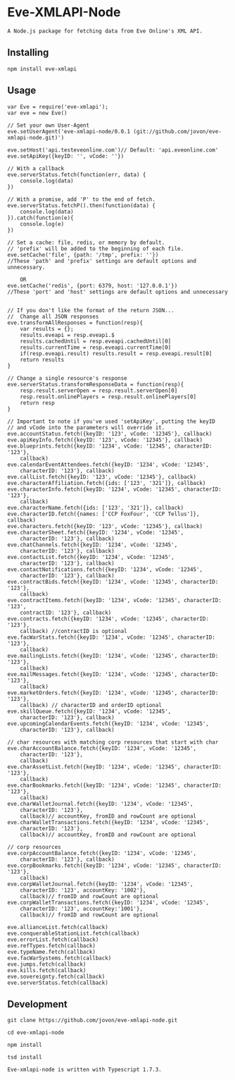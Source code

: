 # Eve-XMLAPI-Node

	A Node.js package for fetching data from Eve Online's XML API.

##	Installing

	npm install eve-xmlapi
	
##	Usage

	var Eve = require('eve-xmlapi');
	var eve = new Eve()
	
	// Set your own User-Agent
	eve.setUserAgent('eve-xmlapi-node/0.0.1 (git://github.com/jovon/eve-xmlapi-node.git)')
	
	eve.setHost('api.testeveonline.com')// Default: 'api.eveonline.com'
	eve.setApiKey({keyID: '', vCode: ''})
	
	// With a callback
	eve.serverStatus.fetch(function(err, data) {
		console.log(data)
	})
	
	// With a promise, add 'P' to the end of fetch.
	eve.serverStatus.fetchP().then(function(data) {
		console.log(data)
	}).catch(function(e){
		console.log(e)
	})
	
	// Set a cache: file, redis, or memory by default.	
	// 'prefix' will be added to the beginning of each file.
	eve.setCache('file', {path: '/tmp', prefix: ''}) 
	//These 'path' and 'prefix' settings are default options and unnecessary.
	
		OR		
	eve.setCache('redis', {port: 6379, host: '127.0.0.1'})  
	//These 'port' and 'host' settings are default options and unnecessary
	
	
	// If you don't like the format of the return JSON...	
	//  Change all JSON responses
	eve.transformAllResponses = function(resp){
		var results = {};
		results.eveapi = resp.eveapi.$
		results.cachedUntil = resp.eveapi.cachedUntil[0]
		results.currentTime = resp.eveapi.currentTime[0]
		if(resp.eveapi.result) results.result = resp.eveapi.result[0]
		return results
	}
	
	// Change a single resource's response
	eve.serverStatus.transformResponseData = function(resp){
		resp.result.serverOpen = resp.result.serverOpen[0]
		resp.result.onlinePlayers = resp.result.onlinePlayers[0]
		return resp
	}

	// Important to note if you've used 'setApiKey', putting the keyID 
	// and vCode into the parameters will override it.
	eve.accountStatus.fetch({keyID: '123', vCode: '12345'}, callback)
	eve.apiKeyInfo.fetch({keyID: '123', vCode: '12345'}, callback)
	eve.blueprints.fetch({keyID: '1234', vCode: '12345', characterID: '123'}, 
		callback)
	eve.calendarEventAttendees.fetch({keyID: '1234', vCode: '12345', 
		characterID: '123'}, callback)		
	eve.callList.fetch({keyID: '123', vCode: '12345'}, callback)
	eve.characterAffiliation.fetch({ids: ['123', '321']}, callback)
	eve.characterInfo.fetch({keyID: '1234', vCode: '12345', characterID: '123'}, 
		callback)
	eve.characterName.fetch({ids: ['123', '321']}, callback)
	eve.characterID.fetch({names: ['CCP FoxFour', 'CCP Tellus']}, callback)	
	eve.characters.fetch({keyID: '123', vCode: '12345'}, callback)	
	eve.characterSheet.fetch({keyID: '1234', vCode: '12345', 
		characterID: '123'}, callback)	
	eve.chatChannels.fetch({keyID: '1234', vCode: '12345', 
		characterID: '123'}, callback)
	eve.contactList.fetch({keyID: '1234', vCode: '12345', 
		characterID: '123'}, callback)
	eve.contactNotifications.fetch({keyID: '1234', vCode: '12345', 
		characterID: '123'}, callback)
	eve.contractBids.fetch({keyID: '1234', vCode: '12345', characterID: '123'}, 
		callback)
	eve.contractItems.fetch({keyID: '1234', vCode: '12345', characterID: '123', 
		contractID: '123'}, callback)
	eve.contracts.fetch({keyID: '1234', vCode: '12345', characterID: '123'}, 
		callback) //contractID is optional	
	eve.facWarStats.fetch({keyID: '1234', vCode: '12345', characterID: '123'}, 
		callback)
	eve.mailingLists.fetch({keyID: '1234', vCode: '12345', characterID: '123'}, 
		callback)
	eve.mailMessages.fetch({keyID: '1234', vCode: '12345', characterID: '123'}, 
		callback)		
	eve.marketOrders.fetch({keyID: '1234', vCode: '12345', characterID: '123'}, 
		callback) // characterID and orderID optional
	eve.skillQueue.fetch({keyID: '1234', vCode: '12345', 
		characterID: '123'}, callback)
	eve.upcomingCalendarEvents.fetch({keyID: '1234', vCode: '12345',
		characterID: '123'}, callback)	
	
	// char resources with matching corp resources that start with char
	eve.charAccountBalance.fetch({keyID: '1234', vCode: '12345', 
		characterID: '123'}, 
		callback)
	eve.charAssetList.fetch({keyID: '1234', vCode: '12345', characterID: '123'}, 
		callback)
	eve.charBookmarks.fetch({keyID: '1234', vCode: '12345', characterID: '123'}, 
		callback)		
	eve.charWalletJournal.fetch({keyID: '1234', vCode: '12345',
		characterID: '123'}, 
		callback)// accountKey, fromID and rowCount are optional		
	eve.charWalletTransactions.fetch({keyID: '1234', vCode: '12345',
		characterID: '123'},
		callback)// accountKey, fromID and rowCount are optional
	
	// corp resources
	eve.corpAccountBalance.fetch({keyID: '1234', vCode: '12345', 
		characterID: '123'}, callback)
	eve.corpBookmarks.fetch({keyID: '1234', vCode: '12345', characterID: '123'},
		callback)
	eve.corpWalletJournal.fetch({keyID: '1234', vCode: '12345',
		characterID: '123', accountKey: '1002'},
		callback)// fromID and rowCount are optional
	eve.corpWalletTransactions.fetch({keyID: '1234', vCode: '12345',
		characterID: '123', accountKey:'1001'},
		callback)// fromID and rowCount are optional
	
	eve.allianceList.fetch(callback)
	eve.conquerableStationList.fetch(callback)
	eve.errorList.fetch(callback)
	eve.refTypes.fetch(callback)
	eve.typeName.fetch(callback)
	eve.facWarSystems.fetch(callback)
	eve.jumps.fetch(callback)
	eve.kills.fetch(callback)
	eve.sovereignty.fetch(callback)
	eve.serverStatus.fetch(callback)

##	Development

	git clone https://github.com/jovon/eve-xmlapi-node.git
	
	cd eve-xmlapi-node
	
	npm install
	
	tsd install
	
	Eve-xmlapi-node is written with Typescript 1.7.3.